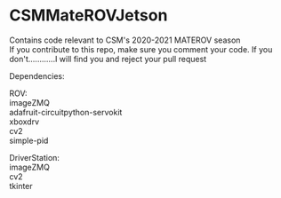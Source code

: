 # CSMMateROVJetson
Contains code relevant to CSM's 2020-2021 MATEROV season  
If you contribute to this repo, make sure you comment your code. If you don't............I will find you and reject your pull request  
  
Dependencies:  
  
ROV:  
imageZMQ  
adafruit-circuitpython-servokit  
xboxdrv  
cv2  
simple-pid  
  
DriverStation:  
imageZMQ  
cv2  
tkinter  